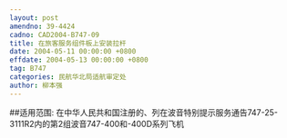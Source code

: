 ```yaml
---
layout: post
amendno: 39-4424
cadno: CAD2004-B747-09
title: 在旅客服务组件板上安装拉杆
date: 2004-05-11 00:00:00 +0800
effdate: 2004-05-13 00:00:00 +0800
tag: B747
categories: 民航华北局适航审定处
author: 柳本强
---
```


##适用范围:
在中华人民共和国注册的、列在波音特别提示服务通告747-25-3111R2内的第2组波音747-400和-400D系列飞机

